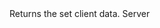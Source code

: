 <function name="GetClientData" parent="VProfNode" type="classfunc">
	<description>
		Returns the set client data.
	</description>
	<realm>Server</realm>
	<rets>
		<ret name="calls" type="number"></ret>
	</rets>
</function>